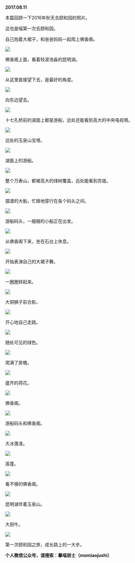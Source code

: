 
          
**2017.08.11**

本篇回顾一下2016年秋天去颐和园的照片。

这也是喵第一次去颐和园。

自己抱着大裙子，和爸爸妈妈一起爬上佛香阁。


![](//upload-images.jianshu.io/upload_images/51001-8bba22d96c6ed851.jpg)


佛香阁上面，看着轻波浩淼的昆明湖。


![](//upload-images.jianshu.io/upload_images/51001-f1f5cfe1a8c524d5.jpg)


从这里直接望下去，是最好的角度。


![](//upload-images.jianshu.io/upload_images/51001-99bd35ea2a15f924.jpg)


向东边望去。


![](//upload-images.jianshu.io/upload_images/51001-997d515364d32c07.jpg)


十七孔桥前的湖面上都是游船，远处还能看到高大的中央电视塔。


![](//upload-images.jianshu.io/upload_images/51001-f2c5a77ad5532272.jpg)


远处的玉泉山宝塔。


![](//upload-images.jianshu.io/upload_images/51001-189fe6b5a6f956af.jpg)


湖面上的游船。


![](//upload-images.jianshu.io/upload_images/51001-85f6a49e6d27efe6.jpg)


整个万寿山，都被高大的绿树覆盖，远处能看到苏堤。


![](//upload-images.jianshu.io/upload_images/51001-6d03586cdebec3d0.jpg)


摆渡的大船，忙碌地穿行在各个码头之间。


![](//upload-images.jianshu.io/upload_images/51001-e4aa6dcd3c7767a4.jpg)


游船码头，一艘艘的小船正在出发。


![](//upload-images.jianshu.io/upload_images/51001-6fd089cd2bfa2519.jpg)


从佛香阁下来，坐在石台上休息。


![](//upload-images.jianshu.io/upload_images/51001-8b56c08baca3fbcb.jpg)


开始表演自己的大裙子舞。


![](//upload-images.jianshu.io/upload_images/51001-c955b15910930f99.jpg)


一圈圈转起来。


![](//upload-images.jianshu.io/upload_images/51001-e56b1a4d2d113454.jpg)


大铜狮子前合影。


![](//upload-images.jianshu.io/upload_images/51001-a3edfd8251153b79.jpg)


开心地自己走路。


![](//upload-images.jianshu.io/upload_images/51001-fbb5581e942fe2bb.jpg)


随处可见的绿色。


![](//upload-images.jianshu.io/upload_images/51001-a9c253b7268600f3.jpg)


爬满了房檐。


![](//upload-images.jianshu.io/upload_images/51001-43dd5114e3d3e0cc.jpg)


盛开的荷花。


![](//upload-images.jianshu.io/upload_images/51001-06a2d06925930d05.jpg)


佛香阁。


![](//upload-images.jianshu.io/upload_images/51001-e5329966b4ac91c1.jpg)


游船码头和佛香阁。


![](//upload-images.jianshu.io/upload_images/51001-a368147881b9e857.jpg)


大冰激凌。


![](//upload-images.jianshu.io/upload_images/51001-c9fdf8de6825c3ee.jpg)


莲蓬。


![](//upload-images.jianshu.io/upload_images/51001-1107e880f7539379.jpg)


看不够的佛香阁。


![](//upload-images.jianshu.io/upload_images/51001-18f6777fa5031602.jpg)


昆明湖伴着玉泉山。


![](//upload-images.jianshu.io/upload_images/51001-893dcab2685d9f02.jpg)


大铜牛。


![](//upload-images.jianshu.io/upload_images/51001-a28a3680c615d90e.jpg)


第一次颐和园之旅，成长路上的一大步。


**个人微信公众号，请搜索：摹喵居士（momiaojushi）**

        